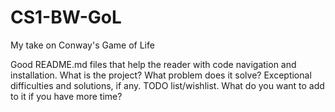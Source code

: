 # CS1-BW-GoL
My take on Conway's Game of Life

Good README.md files that help the reader with code navigation and installation.
What is the project?
What problem does it solve?
Exceptional difficulties and solutions, if any.
TODO list/wishlist. What do you want to add to it if you have more time?